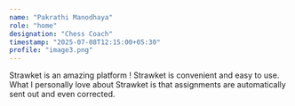 ```yaml
---
name: "Pakrathi Manodhaya"
role: "home"
designation: "Chess Coach"
timestamp: "2025-07-08T12:15:00+05:30"
profile: "image3.png"
---
```


Strawket is an amazing platform ! Strawket is convenient and easy to use. 
What I personally love about Strawket is that assignments are automatically sent out and even corrected. 
 
